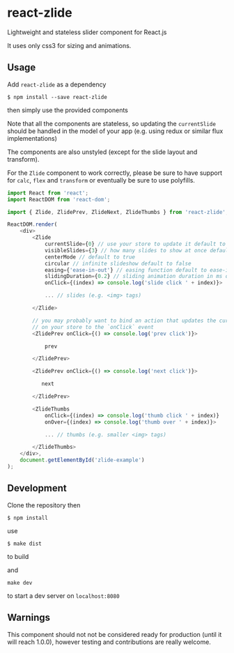 react-zlide
===========

Lightweight and stateless slider component for React.js

It uses only css3 for sizing and animations.

Usage
-----
Add `react-zlide` as a dependency

`$ npm install --save react-zlide`

then simply use the provided components

Note that all the components are stateless, so updating the `currentSlide` should
be handled in the model of your app (e.g. using redux or similar flux
implementations)

The components are also unstyled (except for the slide layout and transform).

For the `Zlide` component to work correctly, please be sure to have support for
`calc`, `flex` and `transform` or eventually be sure to use polyfills.

```javascript
import React from 'react';
import ReactDOM from 'react-dom';

import { Zlide, ZlidePrev, ZlideNext, ZlideThumbs } from 'react-zlide';

ReactDOM.render(
    <div>
        <Zlide
            currentSlide={0} // use your store to update it default to 0
            visibleSlides={3} // how many slides to show at once default to 3
            centerMode // default to true
            circular // infinite slideshow default to false
            easing={'ease-in-out'} // easing function default to ease-in-out
            slidingDuration={0.2} // sliding animation duration in ms default to 0.2
            onClick={(index) => console.log('slide click ' + index)}>

            ... // slides (e.g. <img> tags)

        </Zlide>

        // you may probably want to bind an action that updates the currentSlide
        // on your store to the `onClick` event
        <ZlidePrev onClick={() => console.log('prev click')}>

            prev

        </ZlidePrev>

        <ZlidePrev onClick={() => console.log('next click')}>

           next

        </ZlidePrev>

        <ZlideThumbs
            onClick={(index) => console.log('thumb click ' + index)}
            onOver={(index) => console.log('thumb over ' + index)}>

            ... // thumbs (e.g. smaller <img> tags)

        </ZlideThumbs>
    </div>,
    document.getElementById('zlide-example')
);

```

Development
-----------
Clone the repository then

`$ npm install`

use

`$ make dist`

to build

and

`make dev`

to start a dev server on `localhost:8080`

Warnings
--------
This component should not not be considered ready for production (until it will reach 1.0.0),
however testing and contributions are really welcome.
